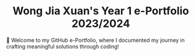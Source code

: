 <h1 align="center">Wong Jia Xuan's Year 1 e-Portfolio 2023/2024</h1>

👋 Welcome to my GitHub e-Portfolio, where I documented my journey in crafting meaningful solutions through coding! 

